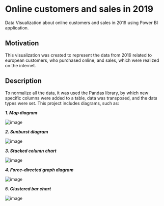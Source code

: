 # Online customers and sales in 2019

Data Visualization about online customers and sales in 2019 using Power BI application.

## Motivation

This visualization was created to represent the data from 2019 related to european customers, who purchased online, and sales, which were realized on the internet.

## Description

To normalize all the data, it was used the Pandas library, by which new specific columns were added to a table, data was transposed, and the data types were set.
This project includes diagrams, such as:

  ***1. Map diagram***
  
  ![image](https://user-images.githubusercontent.com/56931854/108526857-4d490480-72da-11eb-8788-b9b443c19c48.png)
  
  ***2. Sunburst diagram***
  
  ![image](https://user-images.githubusercontent.com/56931854/108533589-d31c7e00-72e1-11eb-83a6-69731f46baec.png)
  
  ***3. Stacked column chart***
  
  ![image](https://user-images.githubusercontent.com/56931854/108533769-04954980-72e2-11eb-8cc6-e0df368e8cc5.png)
  
  ***4. Force-directed graph diagram***
  
  ![image](https://user-images.githubusercontent.com/56931854/108533875-2bec1680-72e2-11eb-87da-8398b64fdb06.png)
  
  ***5. Clustered bar chart***
  
  ![image](https://user-images.githubusercontent.com/56931854/108534023-58079780-72e2-11eb-9b09-18a5215f1974.png)
